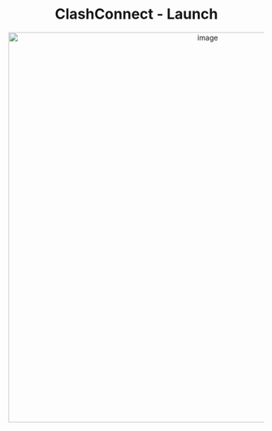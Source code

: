 <h1 align="center">ClashConnect - Launch</h1>
<p align="center">
  <img width="769" alt="image" src="https://github.com/user-attachments/assets/1efea15a-8844-408c-a9a3-ac7837018513">
</p>
